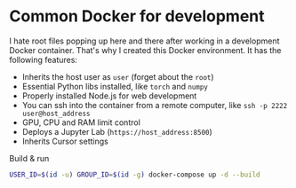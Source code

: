 # Common Docker for development

I hate root files popping up here and there after working in a development Docker container. That's why I created this Docker environment. It has the following features:
- Inherits the host user as `user` (forget about the `root`)
- Essential Python libs installed, like `torch` and `numpy`
- Properly installed Node.js for web development
- You can ssh into the container from a remote computer, like `ssh -p 2222 user@host_address`
- GPU, CPU and RAM limit control
- Deploys a Jupyter Lab (`https://host_address:8500`)
- Inherits Cursor settings

Build & run
```bash
USER_ID=$(id -u) GROUP_ID=$(id -g) docker-compose up -d --build
```
